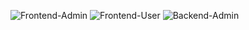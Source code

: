 ![Frontend-Admin](https://user-images.githubusercontent.com/83785383/177002685-af452acc-2b07-43c1-a01c-9847b555a070.gif)
![Frontend-User](https://user-images.githubusercontent.com/83785383/177002576-aaa1c17b-e075-4663-bb37-8ac0dd425ab0.gif)
![Backend-Admin](https://user-images.githubusercontent.com/83785383/177002582-35924197-d3d7-4726-b6cb-679715fe0933.gif)
